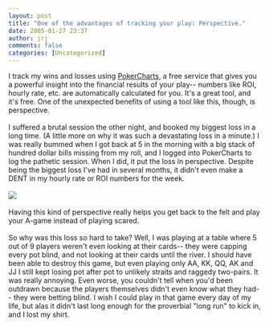 ```yaml
---
layout: post
title: "One of the advantages of tracking your play: Perspective."
date: 2005-01-27 23:37
author: jrj
comments: false
categories: [Uncategorized]
---
```

I track my wins and losses using <a href="http://www.pokercharts.com/" target="_blank">PokerCharts</a>, a free service that gives you a powerful insight into the financial results of your play-- numbers like ROI, hourly rate, etc. are automatically calculated for you. It's a great tool, and it's free. One of the unexpected benefits of using a tool like this, though, is perspective.<br /><br />I suffered a brutal session the other night, and booked my biggest loss in a long time. (A little more on why it was such a devastating loss in a minute.) I was really bummed when I got back at 5 in the morning with a big stack of hundred dollar bills missing from my roll, and I logged into PokerCharts to log the pathetic session. When I did, it put the loss in perspective. Despite being the biggest loss I've had in several months, it didn't even make a DENT in my hourly rate or ROI numbers for the week.<br /><br /><img src="http://beta.pokerstreams.com/communities/pokerstreams/blog/chart.GIF" /><br /><br />Having this kind of perspective really helps you get back to the felt and play your A-game instead of playing scared.<br /><br />So why was this loss so hard to take? Well, I was playing at a table where 5 out of 9 players weren't even looking at their cards-- they were capping every pot blind, and not looking at their cards until the river. I should have been able to destroy this game, but even playing only AA, KK, QQ, AK and JJ I still kept losing pot after pot to unlikely straits and raggedy two-pairs. It was really annoying. Even worse, you couldn't tell when you'd been outdrawn because the players themselves didn't even know what they had-- they were betting blind. I wish I could play in that game every day of my life, but alas it didn't last long enough for the proverbial "long run" to kick in, and I lost my shirt.
